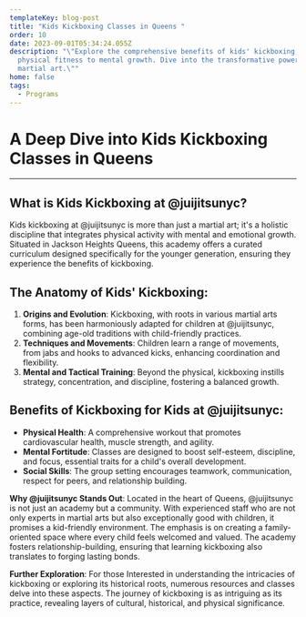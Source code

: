 ```yaml
---
templateKey: blog-post
title: "Kids Kickboxing Classes in Queens "
order: 10
date: 2023-09-01T05:34:24.055Z
description: "\"Explore the comprehensive benefits of kids' kickboxing, from
  physical fitness to mental growth. Dive into the transformative power of this
  martial art.\""
home: false
tags:
  - Programs
---
```

# A Deep Dive into Kids Kickboxing Classes in Queens

- - -

## What is Kids Kickboxing at @juijitsunyc?

Kids kickboxing at @juijitsunyc is more than just a martial art; it's a holistic discipline that integrates physical activity with mental and emotional growth. Situated in Jackson Heights Queens, this academy offers a curated curriculum designed specifically for the younger generation, ensuring they experience the benefits of kickboxing.

## **The Anatomy of Kids' Kickboxing**:

1. **Origins and Evolution**: Kickboxing, with roots in various martial arts forms, has been harmoniously adapted for children at @juijitsunyc, combining age-old traditions with child-friendly practices.
2. **Techniques and Movements**: Children learn a range of movements, from jabs and hooks to advanced kicks, enhancing coordination and flexibility.
3. **Mental and Tactical Training**: Beyond the physical, kickboxing instills strategy, concentration, and discipline, fostering a balanced growth.

## **Benefits of Kickboxing for Kids at @juijitsunyc**:

* **Physical Health**: A comprehensive workout that promotes cardiovascular health, muscle strength, and agility.
* **Mental Fortitude**: Classes are designed to boost self-esteem, discipline, and focus, essential traits for a child's overall development.
* **Social Skills**: The group setting encourages teamwork, communication, respect for peers, and relationship building.

**Why @juijitsunyc Stands Out**: Located in the heart of Queens, @juijitsunyc is not just an academy but a community. With experienced staff who are not only experts in martial arts but also exceptionally good with children, it promises a kid-friendly environment. The emphasis is on creating a family-oriented space where every child feels welcomed and valued. The academy fosters relationship-building, ensuring that learning kickboxing also translates to forging lasting bonds.

**Further Exploration**: For those Interested in understanding the intricacies of kickboxing or exploring its historical roots, numerous resources and classes delve into these aspects. The journey of kickboxing is as intriguing as its practice, revealing layers of cultural, historical, and physical significance.